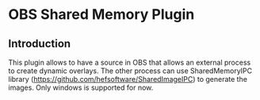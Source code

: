 # OBS Shared Memory Plugin

## Introduction

This plugin allows to have a source in OBS that allows an external process to create dynamic overlays. 
The other process can use SharedMemoryIPC library (https://github.com/hefsoftware/SharedImageIPC) to generate the images. 
Only windows is supported for now.